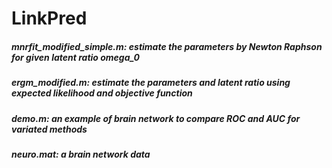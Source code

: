 # LinkPred

##### mnrfit_modified_simple.m: estimate the parameters by Newton Raphson for given latent ratio omega_0
##### ergm_modified.m: estimate the parameters and latent ratio using expected likelihood and objective function

##### demo.m: an example of brain network to compare ROC and AUC for variated methods
##### neuro.mat: a brain network data
